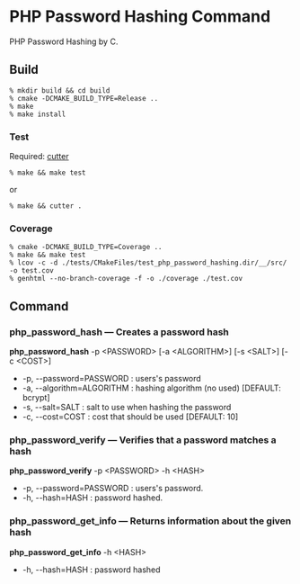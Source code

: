 # PHP Password Hashing Command

PHP Password Hashing by C.

## Build

```
% mkdir build && cd build
% cmake -DCMAKE_BUILD_TYPE=Release ..
% make
% make install
```

### Test

Required: [cutter](http://cutter.sourceforge.net/index.html)

```
% make && make test
```

or

```
% make && cutter .
```

### Coverage

```
% cmake -DCMAKE_BUILD_TYPE=Coverage ..
% make && make test
% lcov -c -d ./tests/CMakeFiles/test_php_password_hashing.dir/__/src/ -o test.cov
% genhtml --no-branch-coverage -f -o ./coverage ./test.cov
```

## Command

### php\_password\_hash — Creates a password hash

**php\_password\_hash** -p \<PASSWORD\> \[-a \<ALGORITHM\>\] \[-s \<SALT\>\] \[-c \<COST\>\]

* -p, --password=PASSWORD : users's password
* -a, --algorithm=ALGORITHM : hashing algorithm (no used) [DEFAULT: bcrypt]
* -s, --salt=SALT : salt to use when hashing the password
* -c, --cost=COST : cost that should be used [DEFAULT: 10]

### php\_password\_verify — Verifies that a password matches a hash

**php\_password\_verify** -p \<PASSWORD\> -h \<HASH\>

* -p, --password=PASSWORD : users's password.
* -h, --hash=HASH : password hashed.

### php\_password\_get_info — Returns information about the given hash

**php\_password\_get\_info** -h \<HASH\>

* -h, --hash=HASH : password hashed
